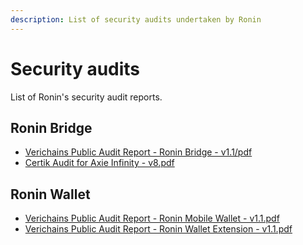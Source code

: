 ```yaml
---
description: List of security audits undertaken by Ronin
---
```


# Security audits
List of Ronin's security audit reports.

## Ronin Bridge

* [Verichains Public Audit Report - Ronin Bridge - v1.1/pdf](./assets/audits/Verichains-Audit-Ronin-Bridge-v1.1.pdf)
* [Certik Audit for Axie Infinity - v8.pdf](./assets/audits/CertiK-Audit-for-Axie-Infinity---Audit-v8.pdf)

## Ronin Wallet

* [Verichains Public Audit Report - Ronin Mobile Wallet - v1.1.pdf](./assets/audits/Verichains-Audit-Ronin-Mobile-Wallet-v1.1.pdf)
* [Verichains Public Audit Report - Ronin Wallet Extension - v1.1.pdf](./assets/audits/Verichains-Audit-Report-Ronin-Wallet-Extension-v1.1.pdf)
